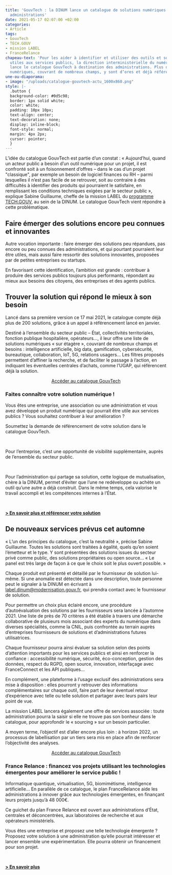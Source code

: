 ```yaml
---
title: 'GouvTech : la DINUM lance un catalogue de solutions numériques utiles aux
  administrations'
date: 2021-05-17 02:07:00 +02:00
categories:
- Article
tags:
- GouvTech
- TECH.GOUV
- mission LABEL
- FranceRelance
chapeau-text: 'Pour les aider à identifier et utiliser des outils et solutions numériques
  utiles aux services publics, la direction interministérielle du numérique (DINUM)
  lance le catalogue GouvTech à destination des administrations. Plus de 200 solutions
  numériques, couvrant de nombreux champs, y sont d’ores et déjà référencées. '
une-ou-diaporama:
- image: "/uploads/catalogue-gouvtech-actu_1600x860.png"
style: |-
  .button {
  background-color: #0d5c98;
  border: 1px solid white;
  color: white;
  padding: 10px 10px;
  text-align: center;
  text-decoration: none;
  display: inline-block;
  font-style: normal;
  margin: 4px 2px;
  cursor: pointer;
  }
---
```


L’idée du catalogue GouvTech est partie d’un constat : « Aujourd’hui, quand un acteur public a besoin d’un outil numérique pour un projet, il est confronté soit à un foisonnement d’offres – dans le cas d’un projet "classique", par exemple un besoin de logiciel finances ou RH – parmi lesquelles il n’est pas facile de se retrouver, soit au contraire à des difficultés à identifier des produits qui pourraient le satisfaire, en remplissant les conditions techniques exigées par le secteur public », explique Sabine Guillaume, cheffe de la mission LABEL du [programme TECH.GOUV](https://www.numerique.gouv.fr/publications/tech-gouv-strategie-et-feuille-de-route-2019-2021/), au sein de la DINUM. Le catalogue GouvTech vient répondre à cette problématique.

## Faire émerger des solutions encore peu connues et innovantes

Autre vocation importante : faire émerger des solutions peu répandues, pas encore ou peu connues des administrations, et qui pourtant pourraient leur être utiles, mais aussi faire ressortir des solutions innovantes, proposées par de petites entreprises ou startups.

En favorisant cette identification, l’ambition est grande : contribuer à produire des services publics toujours plus performants, répondant au mieux aux besoins des citoyens, des entreprises et des agents publics.

## Trouver la solution qui répond le mieux à son besoin

Lancé dans sa première version ce 17 mai 2021, le catalogue compte déjà plus de 200 solutions, grâce à un appel à référencement lancé en janvier.

Destiné à l’ensemble du secteur public – État, collectivités territoriales, fonction publique hospitalière, opérateurs…, il leur offre une liste de solutions numériques « sur étagère », couvrant de nombreux champs et besoins : intelligence artificielle, big data, gamification, cybersécurité, bureautique, collaboration, IoT, 5G, relations usagers… Les filtres proposés permettent d’affiner la recherche, et de faciliter le passage à l’action, en indiquant les éventuelles centrales d’achats, comme l’UGAP, qui référencent déjà la solution.

<p align="center"><a href="https://catalogue.numerique.gouv.fr" class="button" title="Accéder au catalogue GouvTech - Lien externe">Accéder au catalogue GouvTech</a></p>

<div class="encadre noir"><h3 class="margin-bottom-1 h4">Faites connaître votre solution numérique !</h3><p>Vous êtes une entreprise, une association ou une administration et vous avez développé un produit numérique qui pourrait être utile aux services publics ? Vous souhaitez contribuer à leur amélioration ?</p><p>Soumettez la demande de référencement de votre solution dans le catalogue GouvTech.</p><br><p>Pour l’entreprise, c’est une opportunité de visibilité supplémentaire, auprès de l’ensemble du secteur public.</p><br><p>Pour l’administration qui partage sa solution, cette logique de mutualisation, chère à la DINUM, permet d’éviter que l’une ne redéveloppe ou achète un outil qu’une autre a déjà construit. Dans le même temps, cela valorise le travail accompli et les compétences internes à l’État.</p><br><p><b><a href="https://www.numerique.gouv.fr/services/catalogue-gouvtech-outils-numeriques-pour-services-publics/" title="En savoir plus et référencer votre solution - Lien externe">> En savoir plus et référencer votre solution</a></b></p>
</div>

## De nouveaux services prévus cet automne

« L’un des principes du catalogue, c’est la neutralité », précise Sabine Guillaume. Toutes les solutions sont traitées à égalité, quels qu’en soient l’émetteur et le type. Y sont présentées des solutions issues du secteur privé comme public, des solutions propriétaires ou open source… « Le panel est très large de façon à ce que le choix soit le plus ouvert possible. »

Chaque produit est présenté et détaillé par le fournisseur de solution lui-même. Si une anomalie est détectée dans une description, toute personne peut le signaler à la DINUM en écrivant à [label.dinum@modernisation.gouv.fr](mailto:label.dinum@modernisation.gouv.fr), qui prendra contact avec le fournisseur de solution.

Pour permettre un choix plus éclairé encore, une procédure d’autoévaluation des solutions par les fournisseurs sera lancée à l’automne 2021. Une liste de près de 70 critères a été établie à travers une démarche collaborative de plusieurs mois associant des experts du numérique dans diverses spécialités, comme la CNIL, puis confrontée au terrain auprès d’entreprises fournisseurs de solutions et d’administrations futures utilisatrices.

Chaque fournisseur pourra ainsi évaluer sa solution selon des points d’attention importants pour les services publics et ainsi en renforcer la confiance : accessibilité numérique, sécurité, éco-conception, gestion des données, respect du RGPD, open source, innovation, interfaçage avec FranceConnect et les API publiques…

En complément, une plateforme à l’usage exclusif des administrations sera mise à disposition : elles pourront y retrouver des informations complémentaires sur chaque outil, faire part de leur éventuel retour d’expérience avec telle ou telle solution et partager avec leurs pairs leur point de vue.

La mission LABEL lancera également une offre de services associée : toute administration pourra la saisir si elle ne trouve pas son bonheur dans le catalogue, pour approfondir le « sourcing » sur un besoin particulier.

A moyen terme, l’objectif est d’aller encore plus loin : à horizon 2022, un processus de labellisation par un tiers sera mis en place afin de renforcer l’objectivité des analyses.

<p align="center"><a href="https://catalogue.numerique.gouv.fr" class="button" title="Accéder au catalogue GouvTech - Lien externe">Accéder au catalogue GouvTech</a></p>

<div class="encadre noir"><h3 class="margin-bottom-1 h4">France Relance : financez vos projets utilisant les technologies émergentes pour améliorer le service public !</h3><p>Informatique quantique, virtualisation, 5G, biomimétisme, intelligence artificielle… En parallèle de ce catalogue, le plan FranceRelance aide les administrations à innover grâce aux technologies émergentes, en finançant leurs projets jusqu’à 48 000€.</p><p>Ce guichet du plan France Relance est ouvert aux administrations d’État, centrales et déconcentrées, aux laboratoires de recherche et aux opérateurs ministériels.</p><p>Vous êtes une entreprise et proposez une telle technologie émergente ? Proposez votre solution à une administration qu’elle pourrait intéresser et lancer ensemble une expérimentation. Elle pourra obtenir un financement pour son projet.</p><br><p><b><a href="https://france-relance.transformation.gouv.fr/c471-utiliser-des-technologies-emergentes-pour-ame" title="En savoir plus - Lien externe">> En savoir plus</a></b></p>
</div>